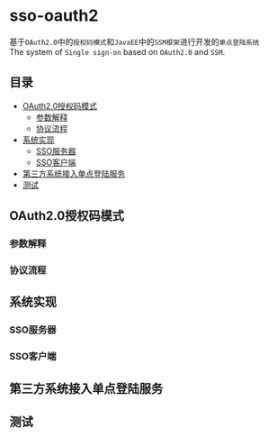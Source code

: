 sso-oauth2
=====
基于`OAuth2.0`中的`授权码模式`和`JavaEE`中的`SSM框架`进行开发的`单点登陆系统`<br>
The system of `Single sign-on` based on `OAuth2.0` and `SSM`.

## 目录
* [OAuth2.0授权码模式](#OAuth2.0授权码模式)
   * [参数解释](#参数解释)
   * [协议流程](#协议流程)
* [系统实现](#系统实现)
   * [SSO服务器](#SSO服务器)
   * [SSO客户端](#SSO客户端)
* [第三方系统接入单点登陆服务](#第三方系统接入单点登陆服务)
* [测试](#测试)

OAuth2.0授权码模式
-----
### 参数解释

### 协议流程

系统实现
-----
### SSO服务器

### SSO客户端


第三方系统接入单点登陆服务
-----

测试
-----
